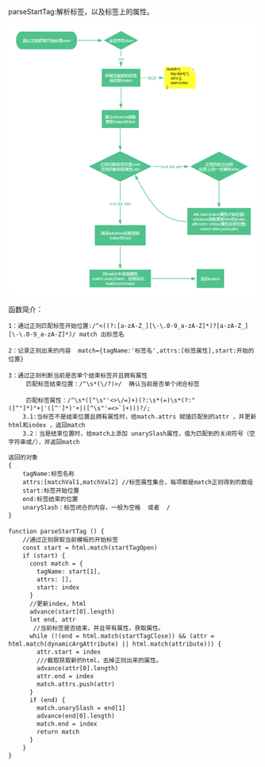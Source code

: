 
parseStartTag:解析标签，以及标签上的属性。

![](./image/parseStarTag.png)

函数简介：

    1：通过正则匹配标签开始位置:/^<((?:[a-zA-Z_][\-\.0-9_a-zA-Z]*)?[a-zA-Z_][\-\.0-9_a-zA-Z]*)/ match 出标签名
   
    2：记录正则出来的内容  match={tagName:'标签名',attrs:[标签属性],start:开始的位置}
    
    3：通过正则判断当前是否单个结束标签并且拥有属性
         匹配标签结束位置：/^\s*(\/?)>/  确认当前是否单个闭合标签
         
         匹配标签属性：/^\s*([^\s"'<>\/=]+)(?:\s*(=)\s*(?:"([^"]*)"+|'([^']*)'+|([^\s"'=<>`]+)))?/;
        3.1:当标签不是结束位置且拥有属性时，给match.attrs 赋值匹配到的attr ，并更新html和index ，返回match
        3.2：当是结束位置时，给match上添加 unarySlash属性，值为匹配到的关闭符号（空字符串或/），并返回match 
```
返回的对象
{
    tagName:标签名称
    attrs:[matchVal1,matchVal2] //标签属性集合，每项都是match正则得到的数组
    start:标签开始位置
    end:标签结束的位置
    unarySlash：标签闭合的内容，一般为空格  或者  /
}

function parseStartTag () {
    //通过正则获取当前模板的开始标签
    const start = html.match(startTagOpen)
    if (start) {
      const match = {
        tagName: start[1],
        attrs: [],
        start: index
      }
      //更新index，html
      advance(start[0].length)
      let end, attr
       //当前标签是否结束，并且带有属性，获取属性。
      while (!(end = html.match(startTagClose)) && (attr = html.match(dynamicArgAttribute) || html.match(attribute))) {
        attr.start = index
        ///截取获取新的html，去掉正则出来的属性。
        advance(attr[0].length)
        attr.end = index
        match.attrs.push(attr)
      }
      if (end) {
        match.unarySlash = end[1]
        advance(end[0].length)
        match.end = index
        return match
      }
    }
}


